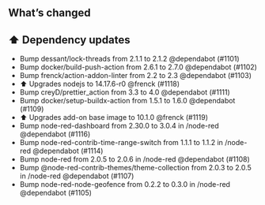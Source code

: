 ## What’s changed

## ⬆️ Dependency updates

- Bump dessant/lock-threads from 2.1.1 to 2.1.2 @dependabot (#1101)
- Bump docker/build-push-action from 2.6.1 to 2.7.0 @dependabot (#1102)
- Bump frenck/action-addon-linter from 2.2 to 2.3 @dependabot (#1103)
- ⬆️ Upgrades nodejs to 14.17.6-r0 @frenck (#1118)
- Bump creyD/prettier_action from 3.3 to 4.0 @dependabot (#1111)
- Bump docker/setup-buildx-action from 1.5.1 to 1.6.0 @dependabot (#1109)
- ⬆️ Upgrades add-on base image to 10.1.0 @frenck (#1119)
- Bump node-red-dashboard from 2.30.0 to 3.0.4 in /node-red @dependabot (#1116)
- Bump node-red-contrib-time-range-switch from 1.1.1 to 1.1.2 in /node-red @dependabot (#1114)
- Bump node-red from 2.0.5 to 2.0.6 in /node-red @dependabot (#1108)
- Bump @node-red-contrib-themes/theme-collection from 2.0.3 to 2.0.5 in /node-red @dependabot (#1107)
- Bump node-red-node-geofence from 0.2.2 to 0.3.0 in /node-red @dependabot (#1105)
